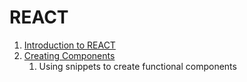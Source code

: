 # REACT

1. [Introduction to REACT](docs/intro.md)
2. [Creating Components]()
    1. Using snippets to create functional components